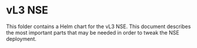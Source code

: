 # vL3 NSE
This folder contains a Helm chart for the vL3 NSE. This document describes the most
important parts that may be needed in order to tweak the NSE deployment.

